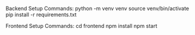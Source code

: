 Backend Setup
Commands:
python -m venv venv
source venv/bin/activate
pip install -r requirements.txt

Frontend Setup
Commands:
cd frontend
npm install
npm start
